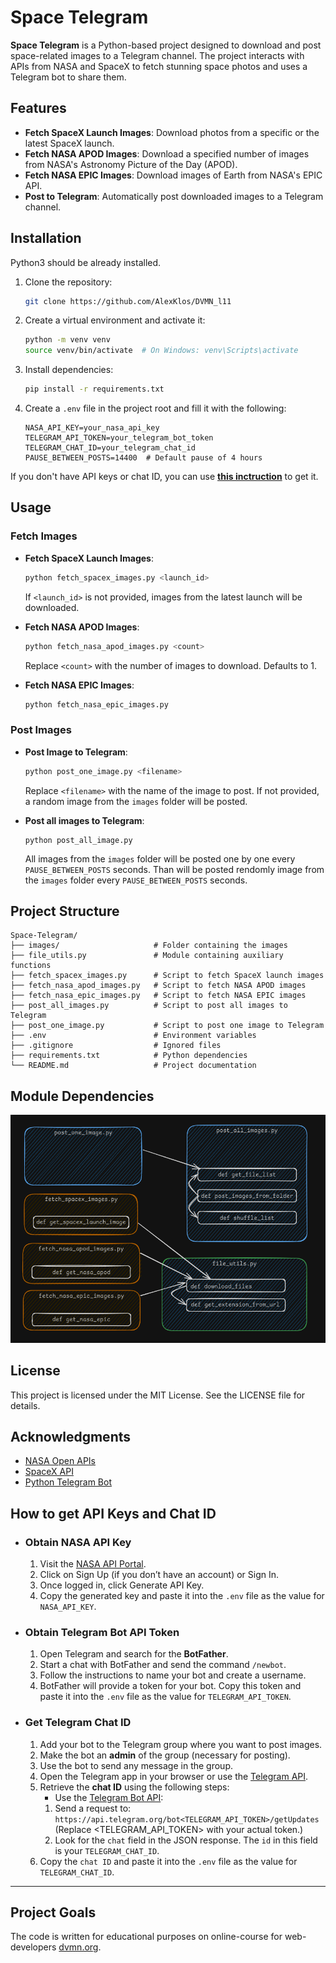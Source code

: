 # Space Telegram

**Space Telegram** is a Python-based project designed to download and post space-related images to a Telegram channel. The project interacts with APIs from NASA and SpaceX to fetch stunning space photos and uses a Telegram bot to share them.

## Features

- **Fetch SpaceX Launch Images**: Download photos from a specific or the latest SpaceX launch.
- **Fetch NASA APOD Images**: Download a specified number of images from NASA's Astronomy Picture of the Day (APOD).
- **Fetch NASA EPIC Images**: Download images of Earth from NASA's EPIC API.
- **Post to Telegram**: Automatically post downloaded images to a Telegram channel.

## Installation

Python3 should be already installed.
1. Clone the repository:
   ```bash
   git clone https://github.com/AlexKlos/DVMN_l11
   ```

2. Create a virtual environment and activate it:
   ```bash
   python -m venv venv
   source venv/bin/activate  # On Windows: venv\Scripts\activate
   ```

3. Install dependencies:
   ```bash
   pip install -r requirements.txt
   ```

4. Create a `.env` file in the project root and fill it with the following:
   ```env
   NASA_API_KEY=your_nasa_api_key
   TELEGRAM_API_TOKEN=your_telegram_bot_token
   TELEGRAM_CHAT_ID=your_telegram_chat_id
   PAUSE_BETWEEN_POSTS=14400  # Default pause of 4 hours
   ```
If you don't have API keys or chat ID, you can use [**this inctruction**](#how-to-get-api-keys-and-chat-id) to get it.

## Usage

### Fetch Images

- **Fetch SpaceX Launch Images**:
  ```bash
  python fetch_spacex_images.py <launch_id>
  ```
  If `<launch_id>` is not provided, images from the latest launch will be downloaded.

- **Fetch NASA APOD Images**:
  ```bash
  python fetch_nasa_apod_images.py <count>
  ```
  Replace `<count>` with the number of images to download. Defaults to 1.

- **Fetch NASA EPIC Images**:
  ```bash
  python fetch_nasa_epic_images.py
  ```

### Post Images

- **Post Image to Telegram**:
  ```bash
  python post_one_image.py <filename>
  ```
  Replace `<filename>` with the name of the image to post. If not provided, a random image from the `images` folder will be posted.

- **Post all images to Telegram**:
   ```
   python post_all_image.py
   ```
   All images from the `images` folder will be posted one by one every `PAUSE_BETWEEN_POSTS` seconds. Than will be posted rendomly image from the `images` folder every `PAUSE_BETWEEN_POSTS` seconds.

## Project Structure

```
Space-Telegram/
├── images/                     # Folder containing the images
├── file_utils.py               # Module containing auxiliary functions
├── fetch_spacex_images.py      # Script to fetch SpaceX launch images
├── fetch_nasa_apod_images.py   # Script to fetch NASA APOD images
├── fetch_nasa_epic_images.py   # Script to fetch NASA EPIC images
├── post_all_images.py          # Script to post all images to Telegram
├── post_one_image.py           # Script to post one image to Telegram
├── .env                        # Environment variables
├── .gitignore                  # Ignored files
├── requirements.txt            # Python dependencies
└── README.md                   # Project documentation
```

## Module Dependencies

![Module Dependencies](module_dependencies.png)
## License

This project is licensed under the MIT License. See the LICENSE file for details.

## Acknowledgments

- [NASA Open APIs](https://api.nasa.gov/)
- [SpaceX API](https://github.com/r-spacex/SpaceX-API)
- [Python Telegram Bot](https://python-telegram-bot.readthedocs.io/en/stable/)

## How to get API Keys and Chat ID
- ### Obtain NASA API Key
  1. Visit the [NASA API Portal](https://api.nasa.gov/).
  2. Click on Sign Up (if you don’t have an account) or Sign In.
  3. Once logged in, click Generate API Key.
  4. Copy the generated key and paste it into the `.env` file as the value for `NASA_API_KEY`.
- ### Obtain Telegram Bot API Token
  1. Open Telegram and search for the **BotFather**.
  2. Start a chat with BotFather and send the command `/newbot`.
  3. Follow the instructions to name your bot and create a username.
  4. BotFather will provide a token for your bot. Copy this token and paste it into the `.env` file as the value for `TELEGRAM_API_TOKEN`.
- ### Get Telegram Chat ID
  1. Add your bot to the Telegram group where you want to post images.
  2. Make the bot an **admin** of the group (necessary for posting).
  3. Use the bot to send any message in the group.
  4. Open the Telegram app in your browser or use the [Telegram API](https://api.telegram.org).
  5. Retrieve the **chat ID** using the following steps:
     - Use the [Telegram Bot API](https://api.telegram.org):
     1. Send a request to:
`https://api.telegram.org/bot<TELEGRAM_API_TOKEN>/getUpdates`
(Replace <TELEGRAM_API_TOKEN> with your actual token.)
     2. Look for the `chat` field in the JSON response. The `id` in this field is your `TELEGRAM_CHAT_ID`.
  6. Copy the `chat ID` and paste it into the `.env` file as the value for `TELEGRAM_CHAT_ID`.
---
## Project Goals
The code is written for educational purposes on online-course for web-developers [dvmn.org](https://dvmn.org/).

